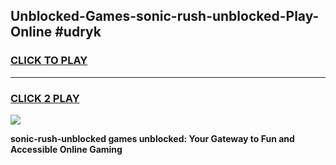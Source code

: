 
## Unblocked-Games-sonic-rush-unblocked-Play-Online #udryk
<h3>
<a href="https://news.freeplayer.one?title=sonic-rush-unblocked&ref=3">CLICK TO PLAY</a></h3>
<hr>

<h3>
<a href="https://news.freeplayer.one?title=sonic-rush-unblocked&ref=3">CLICK 2 PLAY</a>
  
</h3>

<a href="https://news.freeplayer.one?title=sonic-rush-unblocked&ref=3"><img src="https://clearcache.store/games.png"></a>


**sonic-rush-unblocked games unblocked: Your Gateway to Fun and Accessible Online Gaming**
